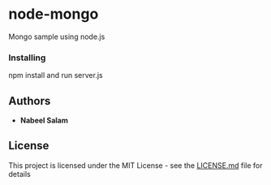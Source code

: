 # node-mongo

Mongo sample using node.js


### Installing
 
 npm install and run server.js

## Authors

* **Nabeel Salam** 

## License

This project is licensed under the MIT License - see the [LICENSE.md](LICENSE.md) file for details

